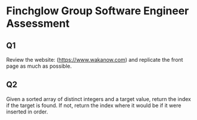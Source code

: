 # Finchglow Group Software Engineer Assessment

## Q1

Review the website: (https://www.wakanow.com) and replicate the front page as much as possible.

## Q2

Given a sorted array of distinct integers and a target value, return the index if the target is found. If not, return the index where it would be if it were inserted in order.
